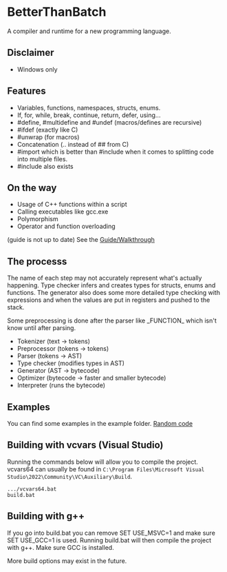 # BetterThanBatch
A compiler and runtime for a new programming language.

## Disclaimer
- Windows only

## Features
- Variables, functions, namespaces, structs, enums.
- If, for, while, break, continue, return, defer, using...
- #define, #multidefine and #undef (macros/defines are recursive)
- #ifdef (exactly like C)
- #unwrap (for macros)
- Concatenation (.. instead of ## from C)
- #import which is better than #include when it comes to splitting
  code into multiple files.
- #include also exists

## On the way
- Usage of C++ functions within a script
- Calling executables like gcc.exe
- Polymorphism
- Operator and function overloading

(guide is not up to date)
See the [Guide/Walkthrough](docs/guide.md)

## The processs
The name of each step may not accurately represent what's
actually happening. Type checker infers and creates types for
structs, enums and functions. The generator also does some
more detailed type checking with expressions and when the
values are put in registers and pushed to the stack.

Some preprocessing is done after the parser like
\_FUNCTION\_ which isn't know until after parsing.

- Tokenizer     (text -> tokens)
- Preprocessor  (tokens -> tokens)
- Parser        (tokens -> AST)
- Type checker  (modifies types in AST)
- Generator     (AST -> bytecode)
- Optimizer     (bytecode -> faster and smaller bytecode)
- Interpreter   (runs the bytecode)

## Examples
You can find some examples in the example folder.
[Random code](example/ast.btb)

## Building with vcvars (Visual Studio)
Running the commands below will allow you to compile the project.
vcvars64 can usually be found in `C:\Program Files\Microsoft Visual Studio\2022\Community\VC\Auxiliary\Build`.
```
.../vcvars64.bat
build.bat
```

## Building with g++
If you go into build.bat you can remove SET USE_MSVC=1
and make sure SET USE_GCC=1 is used.
Running build.bat will then compile the project with g++.
Make sure GCC is installed.

More build options may exist in the future.